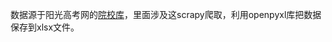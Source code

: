 数据源于阳光高考网的[院校库](https://gaokao.chsi.com.cn/sch/search.do?searchType=1&start=0)，里面涉及这scrapy爬取，利用openpyxl库把数据保存到xlsx文件。